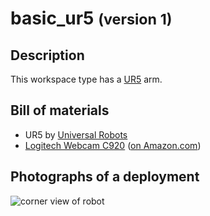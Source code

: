basic_ur5 <small>(version 1)</small>
============

Description
-----------

This workspace type has a [UR5](https://www.universal-robots.com/products/ur5-robot/) arm.


Bill of materials
-----------------

* UR5 by [Universal Robots](https://www.universal-robots.com/)
* [Logitech Webcam C920](https://www.logitech.com/en-us/product/hd-pro-webcam-c920) ([on Amazon.com](https://www.amazon.com/gp/product/B006JH8T3S/))


Photographs of a deployment
---------------------------

![corner view of robot](figures/480px-basic_ur5_no_tool.jpg)
